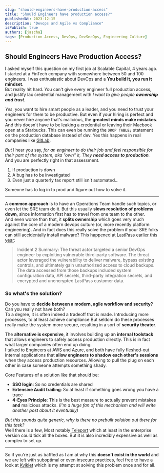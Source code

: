 ```yaml
---
slug: "should-engineers-have-production-access"
title: "Should Engineers have production access?"
publishedAt: 2023-12-15
description: "Devops and Agile vs Compliance"
isPublish: true
authors: [jascha]
tags: [Production Access, DevOps, DevSecOps, Engineering Culture]
---
```


## Should Engineers Have Production Access?

I asked myself this question on my first job at Scalable Capital, 4 years ago. I started at a FinTech company with somewhere between 50 and 100 engineers. I was enthusiastic about DevOps and a **You build it, you run it mindset**.  
But reality hit hard. You can't give every engineer full production access, and justify lax credential management with _I want to give people **ownership and trust**_.

_Yes_, you want to hire smart people as a leader, and you need to trust your engineers for them to be productive. But even if your hiring is perfect and you never hire anyone that's malicious, the **greatest minds make mistakes**.  
And this doesn't have to be leaking a credential or leaving their Macbook open at a Starbucks. This can even be running the `DROP TABLE;` statement on the production database instead of dev.
Yes this happens in real companies like [GitLab](https://about.gitlab.com/blog/2017/02/10/postmortem-of-database-outage-of-january-31/).

_But_ I hear you say, _for an engineer to do their job and feel responsible for their part of the system, aka "own" it, They **need access to production**._  
And you are perfectly right in that assessment.

1. If production is down
2. A bug has to be investigated
3. Even just a quarterly tax report still isn't automated...

Someone has to log in to prod and figure out how to solve it.
<!--truncate-->
---

A **common approach** is to have an Operations Team handle such topics, or even let the SRE team do it. But this usually **slows resolution of problems down**, since information first has to travel from one team to the other.  
And even worse than that, it **splits ownership** which goes very much against the core of a modern devops culture (or, more recently platform engineering).
And in fact does this really solve the problem if your SRE folks can still accidentally install malware?
This happened at [LastPass earlier this year](https://blog.lastpass.com/2023/03/security-incident-update-recommended-actions/):

> Incident 2 Summary: The threat actor targeted a senior DevOps engineer by exploiting vulnerable third-party software. The threat actor leveraged the vulnerability to deliver malware, bypass existing controls, and ultimately gain unauthorized access to cloud backups. The data accessed from those backups included system configuration data, API secrets, third-party integration secrets, and encrypted and unencrypted LastPass customer data.

### So what's the solution?

Do you have to **decide between a modern, agile workflow and security?** Can you really not have both?  
To a degree, it is often indeed a tradeoff that is made. Introducing more processes, to at least achieve compliance.But seldom do these processes really make the system more secure, resulting in a sort of **security theater**.

The **alternative is expensive**, it involves building up an **internal toolstack** that allows engineers to safely access production directly. This is in fact what larger companies often end up doing.  
I talked to Engineers at AWS and Azure, and both have fully fleshed-out internal applications that **allow engineers to shadow each other's sessions** when they access production resources. Allowing to pull the plug on each other in case someone attempts something shady.

Core Features of a solution like that should be:

- **SSO login**: So no credentials are shared
- **Extensive Audit trailing**: So at least if something goes wrong you have a trace
- **4-Eyes Principle**: This is the best measure to actually prevent mistakes **and** malicious attacks. _(I'm a huge fan of this mechanism and will write another post about it eventually)_

_But this sounds quite generic, why is there no prebuilt solution out there for this task?_  
Well there is a few, Most notably [Teleport](https://github.com/gravitational/teleport) which at least in the enterprise version could tick all the boxes. But it is also incredibly expensive as well as complex to set up.

---

So if you're just as baffled as I am at why this **doesn't exist in the world** and we are left with suboptimal or even insecure practices, feel free to have a look at [Kviklet](https://kviklet.dev) which is my attempt at solving this problem once and for all.
